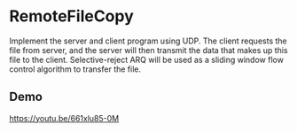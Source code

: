 # RemoteFileCopy
Implement the server and client program using UDP. The client requests the file from server, and the server will then transmit the data that makes up this file to the client. Selective-reject ARQ will be used as a sliding window flow control algorithm to transfer the file.

## Demo
https://youtu.be/661xlu85-0M
